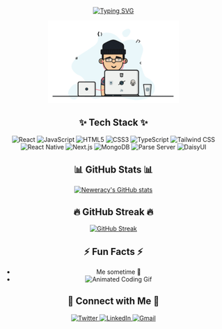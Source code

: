 <div align="center">

[![Typing SVG](https://readme-typing-svg.demolab.com?font=Fira+Code&width=435&lines=Hi%F0%9F%91%8B;I%E2%80%99m+a+frontend+developer+from+Ghana;Building+beautiful+experiences+with+React+and+friends)](https://git.io/typing-svg)

<img src="kk.gif" alt="Coding Gif" width="300"/>
  
</div>

<div align="center">

  <h2>✨ Tech Stack ✨</h2>
  <p>
    <img src="https://img.shields.io/badge/React-20232A?style=for-the-badge&logo=react&logoColor=61DAFB" alt="React"/>
    <img src="https://img.shields.io/badge/JavaScript-F7DF1E?style=for-the-badge&logo=javascript&logoColor=black" alt="JavaScript"/>
    <img src="https://img.shields.io/badge/HTML5-E34F26?style=for-the-badge&logo=html5&logoColor=white" alt="HTML5"/>
    <img src="https://img.shields.io/badge/CSS3-1572B6?style=for-the-badge&logo=css3&logoColor=white" alt="CSS3"/>
    <img src="https://img.shields.io/badge/TypeScript-007ACC?style=for-the-badge&logo=typescript&logoColor=white" alt="TypeScript"/>
    <img src="https://img.shields.io/badge/Tailwind_CSS-38B2AC?style=for-the-badge&logo=tailwind-css&logoColor=white" alt="Tailwind CSS"/>
    <img src="https://img.shields.io/badge/React_Native-20232A?style=for-the-badge&logo=react&logoColor=61DAFB" alt="React Native"/>
    <img src="https://img.shields.io/badge/Next.js-000000?style=for-the-badge&logo=next.js&logoColor=white" alt="Next.js"/>
    <img src="https://img.shields.io/badge/MongoDB-4EA94B?style=for-the-badge&logo=mongodb&logoColor=white" alt="MongoDB"/>
    <img src="https://img.shields.io/badge/Parse_Server-000000?style=for-the-badge&logo=parse&logoColor=white" alt="Parse Server"/>
    <img src="https://img.shields.io/badge/DaisyUI-3B82F6?style=for-the-badge" alt="DaisyUI"/>
  </p>

  <h2>📊 GitHub Stats 📊</h2>

[![Neweracy's GitHub stats](https://github-readme-stats.vercel.app/api?username=neweracy&theme=tokyonight&show_icons=true)](https://github.com/anuraghazra/github-readme-stats)

  <h2>🔥 GitHub Streak 🔥</h2>
  
  [![GitHub Streak](https://github-readme-streak-stats.herokuapp.com?user=neweracy&theme=tokyonight&date_format=M%20j%5B%2C%20Y%5D)](https://git.io/streak-stats)

  <div align="center">
    
  </div>

  <h2>⚡ Fun Facts ⚡</h2>
  <ul>
    <li>Me sometime 🤧</li>
    <li><img src="https://media.giphy.com/media/13HgwGsXF0aiGY/giphy.gif" alt="Animated Coding Gif" width="300"/></li>
  </ul>

  <h2>💬 Connect with Me 💬</h2>
  <p>
    <a href="https://twitter.com/yourtwitter" target="_blank">
      <img src="https://img.shields.io/badge/Twitter-1DA1F2?style=for-the-badge&logo=twitter&logoColor=white" alt="Twitter"/>
    </a>
    <a href="https://linkedin.com/in/yourlinkedin" target="_blank">
      <img src="https://img.shields.io/badge/LinkedIn-0077B5?style=for-the-badge&logo=linkedin&logoColor=white" alt="LinkedIn"/>
    </a>
    <a href="mailto:your.email@example.com">
      <img src="https://img.shields.io/badge/Gmail-D14836?style=for-the-badge&logo=gmail&logoColor=white" alt="Gmail"/>
    </a>
  </p>
</div>

<!--
**neweracy/neweracy** is a ✨ _special_ ✨ repository because its `README.md` (this file) appears on your GitHub profile.

Here are some ideas to get you started:

- 🔭 I’m currently working on ...
- 🌱 I’m currently learning ...
- 👯 I’m looking to collaborate on ...
- 🤔 I’m looking for help with ...
- 💬 Ask me about ...
- 📫 How to reach me: ...
- 😄 Pronouns: ...
- ⚡ Fun fact: ...
-->
